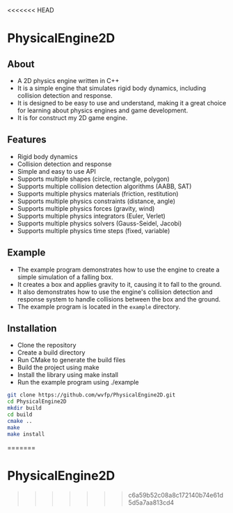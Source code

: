 <<<<<<< HEAD
# PhysicalEngine2D
## About
- A 2D physics engine written in C++
- It is a simple engine that simulates rigid body dynamics, including collision detection and response.
- It is designed to be easy to use and understand, making it a great choice for learning about physics engines and game development.
- It is for construct my 2D game engine.
## Features
- Rigid body dynamics
- Collision detection and response
- Simple and easy to use API
- Supports multiple shapes (circle, rectangle, polygon)
- Supports multiple collision detection algorithms (AABB, SAT)
- Supports multiple physics materials (friction, restitution)
- Supports multiple physics constraints (distance, angle)
- Supports multiple physics forces (gravity, wind)
- Supports multiple physics integrators (Euler, Verlet)
- Supports multiple physics solvers (Gauss-Seidel, Jacobi)
- Supports multiple physics time steps (fixed, variable)
## Example
- The example program demonstrates how to use the engine to create a simple simulation of a falling box.
- It creates a box and applies gravity to it, causing it to fall to the ground.
- It also demonstrates how to use the engine's collision detection and response system to handle collisions between the box and the ground.
- The example program is located in the `example` directory.
## Installation
- Clone the repository
- Create a build directory
- Run CMake to generate the build files
- Build the project using make
- Install the library using make install
- Run the example program using ./example
```bash
git clone https://github.com/wvfp/PhysicalEngine2D.git
cd PhysicalEngine2D
mkdir build
cd build
cmake ..
make
make install
```
=======
# PhysicalEngine2D
>>>>>>> c6a59b52c08a8c172140b74e61d5d5a7aa813cd4
